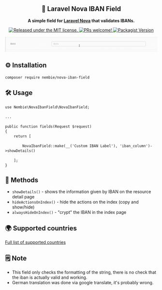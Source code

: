 <h2 align="center">
    🏦 Laravel Nova IBAN Field
</h2>

<p align="center">
  <strong>A simple field for <a href="https://nova.laravel.com/">Laravel Nova</a> that validates IBANs.</strong>
</p>

<p align="center">
  <a href="https://github.com/Nembie/nova-iban-field/blob/master/LICENSE">
    <img src="https://img.shields.io/badge/license-MIT-blue.svg" alt="Released under the MIT license." />
  </a>
  <a href="https://github.com/Nembie/nova-iban-field/pulls">
    <img src="https://img.shields.io/badge/PRs-welcome-brightgreen.svg" alt="PRs welcome!" />
  </a>
  <a href="https://packagist.org/packages/nembie/nova-iban-field">
    <img src="https://img.shields.io/packagist/v/nembie/nova-iban-field" alt="Packagist Version">
  </a>
</p>

<img src="https://github.com/Nembie/nova-iban-field/blob/master/nova-iban-field.gif" alt="Test case" />

## ⚙️ Installation

```composer require nembie/nova-iban-field```

## 🛠️ Usage

```
use Nembie\NovaIbanField\NovaIbanField;

...

public function fields(Request $request)
{
    return [
    
        NovaIbanField::make(__('Custom IBAN Label'), 'iban_column')->showDetails()
          
    ];
}
```

## 🧰 Methods

- `showDetails()` - shows the information given by IBAN on the resource detail page
- `hideActionsOnIndex()` - hide the actions on the index (copy and show/hide)
- `alwaysHideOnIndex()` - "crypt" the IBAN in the index page

## 🌍 Supported countries

[Full list of supported countries](https://github.com/Nembie/nova-iban-field/blob/master/COUNTRIES.md)


## 🗒️ Note

* This field only checks the formatting of the string, there is no check that the iban is actually valid and working.
* German translation was done via google translate, it's probably wrong.
  
